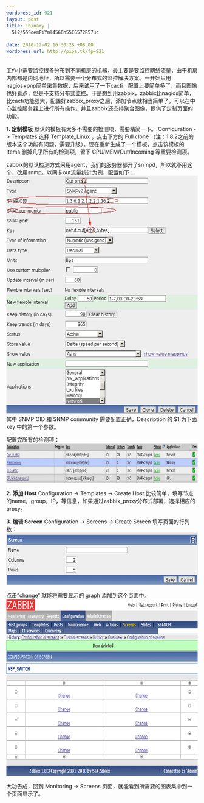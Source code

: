 ```yaml
--- 
wordpress_id: 921
layout: post
title: !binary |
  5L2/55SoemFiYml4566h55CG572R57uc

date: 2010-12-02 16:30:28 +08:00
wordpress_url: http://pipa.tk/?p=921
---
```

工作中需要监控很多分布到不同机房的机器，最主要是要监控网络流量，由于机房内部都是内网地址，所以需要一个分布式的监控解决方案。一开始只用nagios+pnp简单采集数据，后来试用了一下cacti，配置上要简单多了，而且图像也好看点，但是不支持分布式监控。于是想到用zabbix，zabbix比nagios简单，比cacti功能强大，配置好zabbix_proxy之后，添加节点就相当简单了，可以在中心监控服务器上进行所有操作。并且zabbix还支持聚合图像，提供了定制页面的功能。

<strong>1. 定制模板</strong>
默认的模板有太多不需要的检测项，需要精简一下。
Configuration ->  Templates 选择 Template_Linux ，点击下方的 Full clone （注：1.8.2之前的版本这个功能有问题，需要升级）。现在重新生成了一个模板，点击该模板的 Items 删掉几乎所有的检测项，留下 CPU/MEM/Out/Incoming 等重要检测项。

zabbix的默认检测方式采用agent，我们的服务器都开了snmpd，所以就不用这个，改用snmp。以网卡out流量统计为例，配置如下：
<a href="/assets/uploads/2010/12/items-add.jpg"><img src="/assets/uploads/2010/12/items-add.jpg" alt="items-add" title="items-add" width="596" height="625" class="alignnone size-full wp-image-923" /></a>
其中 SNMP OID 和 SNMP community 需要配置正确，Description 的 $1 为下面 key 中的第一个参数。

配置完所有的检测项：
<a href="/assets/uploads/2010/12/items-conf.jpg"><img src="/assets/uploads/2010/12/items-conf-1024x104.jpg" alt="items-conf" title="items-conf" width="1024" height="104" class="alignnone size-large wp-image-924" /></a>

<strong>2. 添加 Host</strong>
Configuration ->  Templates -> Create Host
比较简单，填写节点的name，group，IP，等信息，如果通过zabbix_proxy分布式部署，选择相应的proxy。

<strong>3. 编辑 Screen</strong>
Configuration ->  Screens -> Create Screen
填写页面的行列数：
<a href="/assets/uploads/2010/12/screen-init.png"><img src="/assets/uploads/2010/12/screen-init.png" alt="screen-init" title="screen-init" width="652" height="137" class="alignnone size-full wp-image-926" /></a>

点击”change“ 就能将需要显示的 graph 添加到这个页面中。
<a href="/assets/uploads/2010/12/screen-add.png"><img src="/assets/uploads/2010/12/screen-add.png" alt="screen-add" title="screen-add" width="781" height="464" class="alignnone size-full wp-image-927" /></a>

大功告成，回到 Monitoring -> Screens 页面，就能看到所需要的图表集中到一个页面显示了。
